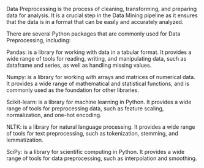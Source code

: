 Data Preprocessing is the process of cleaning, transforming, and preparing data for analysis. It is a crucial step in the Data Mining pipeline as it ensures that the data is in a format that can be easily and accurately analyzed.

There are several Python packages that are commonly used for Data Preprocessing, including:

Pandas: is a library for working with data in a tabular format. It provides a wide range of tools for reading, writing, and manipulating data, such as dataframe and series, as well as handling missing values.

Numpy: is a library for working with arrays and matrices of numerical data. It provides a wide range of mathematical and statistical functions, and is commonly used as the foundation for other libraries.

Scikit-learn: is a library for machine learning in Python. It provides a wide range of tools for preprocessing data, such as feature scaling, normalization, and one-hot encoding.

NLTK: is a library for natural language processing. It provides a wide range of tools for text preprocessing, such as tokenization, stemming, and lemmatization.

SciPy: is a library for scientific computing in Python. It provides a wide range of tools for data preprocessing, such as interpolation and smoothing.
